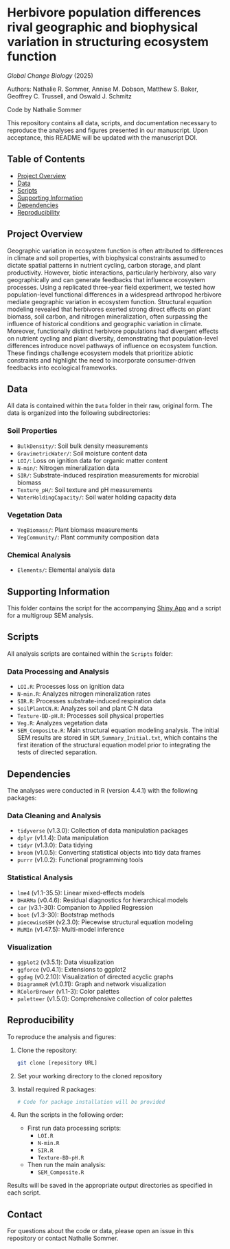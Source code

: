 # Herbivore population differences rival geographic and biophysical variation in structuring ecosystem function
*Global Change Biology* (2025)

Authors: Nathalie R. Sommer, Annise M. Dobson, Matthew S. Baker, Geoffrey C. Trussell, and Oswald J. Schmitz

Code by Nathalie Sommer

This repository contains all data, scripts, and documentation necessary to reproduce the analyses and figures presented in our manuscript. Upon acceptance, this README will be updated with the manuscript DOI.

## Table of Contents
- [Project Overview](#project-overview)
- [Data](#data)
- [Scripts](#scripts)
- [Supporting Information](#supporting-information)
- [Dependencies](#dependencies)
- [Reproducibility](#reproducibility)

## Project Overview
Geographic variation in ecosystem function is often attributed to differences in climate and soil properties, with biophysical constraints assumed to dictate spatial patterns in nutrient cycling, carbon storage, and plant productivity. However, biotic interactions, particularly herbivory, also vary geographically and can generate feedbacks that influence ecosystem processes. Using a replicated three-year field experiment, we tested how population-level functional differences in a widespread arthropod herbivore mediate geographic variation in ecosystem function. Structural equation modeling revealed that herbivores exerted strong direct effects on plant biomass, soil carbon, and nitrogen mineralization, often surpassing the influence of historical conditions and geographic variation in climate. Moreover, functionally distinct herbivore populations had divergent effects on nutrient cycling and plant diversity, demonstrating that population-level differences introduce novel pathways of influence on ecosystem function. These findings challenge ecosystem models that prioritize abiotic constraints and highlight the need to incorporate consumer-driven feedbacks into ecological frameworks.


## Data
All data is contained within the `Data` folder in their raw, original form. The data is organized into the following subdirectories:

### Soil Properties
- `BulkDensity/`: Soil bulk density measurements
- `GravimetricWater/`: Soil moisture content data
- `LOI/`: Loss on ignition data for organic matter content
- `N-min/`: Nitrogen mineralization data
- `SIR/`: Substrate-induced respiration measurements for microbial biomass
- `Texture_pH/`: Soil texture and pH measurements
- `WaterHoldingCapacity/`: Soil water holding capacity data

### Vegetation Data
- `VegBiomass/`: Plant biomass measurements
- `VegCommunity/`: Plant community composition data

### Chemical Analysis
- `Elements/`: Elemental analysis data

## Supporting Information
This folder contains the script for the accompanying [Shiny App](https://nathaliesommer.shinyapps.io/herbivore-populations-structure-ecosystems/) and a script for a multigroup SEM analysis. 

## Scripts
All analysis scripts are contained within the `Scripts` folder:

### Data Processing and Analysis
- `LOI.R`: Processes loss on ignition data
- `N-min.R`: Analyzes nitrogen mineralization rates
- `SIR.R`: Processes substrate-induced respiration data
- `SoilPlantCN.R`: Analyzes soil and plant C:N data
- `Texture-BD-pH.R`: Processes soil physical properties
- `Veg.R`: Analyzes vegetation data
- `SEM_Composite.R`: Main structural equation modeling analysis. The initial SEM results are stored in `SEM_Summary_Initial.txt`, which contains the first iteration of the structural equation model prior to integrating the tests of directed separation.

## Dependencies
The analyses were conducted in R (version 4.4.1) with the following packages:

### Data Cleaning and Analysis
- `tidyverse` (v1.3.0): Collection of data manipulation packages
- `dplyr` (v1.1.4): Data manipulation
- `tidyr` (v1.3.0): Data tidying
- `broom` (v1.0.5): Converting statistical objects into tidy data frames
- `purrr` (v1.0.2): Functional programming tools

### Statistical Analysis
- `lme4` (v1.1-35.5): Linear mixed-effects models
- `DHARMa` (v0.4.6): Residual diagnostics for hierarchical models
- `car` (v3.1-30): Companion to Applied Regression
- `boot` (v1.3-30): Bootstrap methods
- `piecewiseSEM` (v2.3.0): Piecewise structural equation modeling
- `MuMIn` (v1.47.5): Multi-model inference

### Visualization
- `ggplot2` (v3.5.1): Data visualization
- `ggforce` (v0.4.1): Extensions to ggplot2
- `ggdag` (v0.2.10): Visualization of directed acyclic graphs
- `DiagrammeR` (v1.0.11): Graph and network visualization
- `RColorBrewer` (v1.1-3): Color palettes
- `paletteer` (v1.5.0): Comprehensive collection of color palettes

## Reproducibility
To reproduce the analysis and figures:

1. Clone the repository:
   ```bash
   git clone [repository URL]
   ```

2. Set your working directory to the cloned repository

3. Install required R packages:
   ```R
   # Code for package installation will be provided
   ```

4. Run the scripts in the following order:
   - First run data processing scripts:
     - `LOI.R`
     - `N-min.R`
     - `SIR.R`
     - `Texture-BD-pH.R`
   - Then run the main analysis:
     - `SEM_Composite.R`

Results will be saved in the appropriate output directories as specified in each script.

## Contact
For questions about the code or data, please open an issue in this repository or contact Nathalie Sommer.
